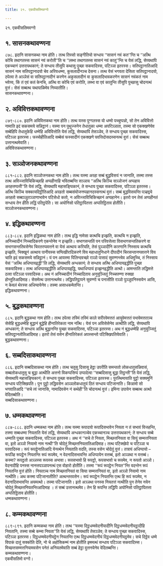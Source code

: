 ```yaml
---
title: २१. एकवीसतिमवग्गो

---
```

२१. एकवीसतिमवग्गो  


## १. सासनकथावण्णना

८७८. इदानि सासनकथा नाम होति। तत्थ तिस्सो सङ्गीतियो सन्धाय ‘‘सासनं नवं कत’’न्ति च ‘‘अत्थि कोचि तथागतस्स सासनं नवं करोती’’ति च ‘‘लब्भा तथागतस्स सासनं नवं कातु’’न्ति च येसं लद्धि, सेय्यथापि एकच्चानं उत्तरापथकानं; ते सन्धाय तीसुपि कथासु पुच्छा सकवादिस्स, पटिञ्ञा इतरस्स। सतिपट्ठानातिआदि सासनं नाम सतिपट्ठानादयो चेव अरियधम्मा, कुसलादीनञ्च देसना। तत्थ येसं भगवता देसिता सतिपट्ठानादयो, ठपेत्वा ते अञ्ञेसं वा सतिपट्ठानादीनं करणेन अकुसलादीनं वा कुसलादिभावकरणेन सासनं नवंकतं नाम भवेय्य, किं तं एवं कतं केनचि, अत्थि वा कोचि एवं करोति, लब्भा वा एवं कातुन्ति तीसुपि पुच्छासु चोदनत्थं वुत्तं। सेसं सब्बत्थ यथापाळिमेव निय्यातीति।  
सासनकथावण्णना।  


## २. अविवित्तकथावण्णना

८७९-८८०. इदानि अविवित्तकथा नाम होति। तत्थ यस्स पुग्गलस्स यो धम्मो पच्चुप्पन्नो, सो तेन अविवित्तो नामाति इदं सकसमये सन्निट्ठानं। यस्मा पन पुथुज्जनेन तेधातुका धम्मा अपरिञ्ञाता, तस्मा सो एकक्खणेयेव सब्बेहिपि तेधातुकेहि धम्मेहि अविवित्तोति येसं लद्धि, सेय्यथापि तेसञ्ञेव, ते सन्धाय पुच्छा सकवादिस्स, पटिञ्ञा इतरस्स। फस्सेहीतिआदि सब्बेसं फस्सादीनं एकक्खणे पवत्तिदोसदस्सनत्थं वुत्तं। सेसं सब्बत्थ उत्तानत्थमेवाति।  
अविवित्तकथावण्णना।  


## ३. सञ्ञोजनकथावण्णना

८८१-८८२. इदानि सञ्ञोजनकथा नाम होति। तत्थ यस्मा अरहा सब्बं बुद्धविसयं न जानाति, तस्मा तस्स तत्थ अविज्जाविचिकिच्छाहि अप्पहीनाहि भवितब्बन्ति सञ्ञाय ‘‘अत्थि किञ्चि सञ्ञोजनं अप्पहाय अरहत्तप्पत्ती’’ति येसं लद्धि, सेय्यथापि महासङ्घिकानं, ते सन्धाय पुच्छा सकवादिस्स, पटिञ्ञा इतरस्स। अत्थि किञ्चि सक्कायदिट्ठीतिआदि अरहतो सब्बसंयोजनप्पहानदस्सनत्थं वुत्तं। सब्बं बुद्धविसयन्ति पञ्हद्वये अरहतो सब्बञ्ञुतञ्ञाणाभावेन पटिसेधो कतो, न अविज्जाविचिकिच्छानं अप्पहानेन। इतरो पन तेसं अप्पहीनतं सन्धाय तेन हीति लद्धिं पतिट्ठपेति। सा अयोनिसो पतिट्ठापितत्ता अप्पतिट्ठिताव होतीति।  
सञ्ञोजनकथावण्णना।  


## ४. इद्धिकथावण्णना

८८३-८८४. इदानि इद्धिकथा नाम होति। तत्थ इद्धि नामेसा कत्थचि इज्झति, कत्थचि न इज्झति, अनिच्चादीनं निच्चादिकरणे एकन्तेनेव न इज्झति। सभागसन्ततिं पन परिवत्तेत्वा विसभागसन्ततिकरणे वा सभागसन्ततिवसेनेव चिरतरप्पवत्तने वा येसं अत्थाय करियति, तेसं पुञ्ञादीनि कारणानि निस्साय कत्थचि इज्झति, भिक्खूनं अत्थाय पानीयस्स सप्पिखीरादिकरणे विय महाधातुनिधाने दीपादीनं चिरसन्तानप्पवत्तने विय चाति इदं सकसमये सन्निट्ठानं। यं पन आयस्मा पिलिन्दवच्छो रञ्ञो पासादं सुवण्णन्त्वेव अधिमुच्चि, तं निस्साय येसं ‘‘अत्थि अधिप्पायइद्धी’’ति लद्धि, सेय्यथापि अन्धकानं; ते सन्धाय अत्थि अधिप्पायइद्धीति पुच्छा सकवादिस्स। तत्थ अधिप्पायइद्धीति अधिप्पायइद्धि, यथाधिप्पायं इज्झनइद्धीति अत्थो। आमन्ताति लद्धिमत्ते ठत्वा पटिञ्ञा परवादिस्स। अथ नं अनिच्चादीनं निच्चादिताय अनुयुञ्जितुं निच्चपण्णा रुक्खा होन्तूतिआदिमाह। सेसमेत्थ उत्तानत्थमेव। लद्धिपतिट्ठापने सुवण्णो च पनासीति रञ्ञो पुञ्ञूपनिस्सयेन आसि, न केवलं थेरस्स अधिप्पायेनेव। तस्मा असाधकमेतन्ति।  
इद्धिकथावण्णना।  


## ५. बुद्धकथावण्णना

८८५. इदानि बुद्धकथा नाम होति। तत्थ ठपेत्वा तस्मिं तस्मिं काले सरीरवेमत्ततं आयुवेमत्ततं पभावेमत्ततञ्च सेसेहि बुद्धधम्मेहि बुद्धानं बुद्धेहि हीनातिरेकता नाम नत्थि। येसं पन अविसेसेनेव अत्थीति लद्धि, सेय्यथापि अन्धकानं; ते सन्धाय अत्थि बुद्धानन्ति पुच्छा सकवादिस्स, पटिञ्ञा इतरस्स। अथ नं बुद्धधम्मेहि अनुयुञ्जितुं सतिपट्ठानतोतिआदिमाह। इतरो तेसं वसेन हीनातिरेकतं अपस्सन्तो पटिक्खिपतियेवाति।  
बुद्धकथावण्णना।  


## ६. सब्बदिसाकथावण्णना

८८६. इदानि सब्बदिसाकथा नाम होति। तत्थ चतूसु दिसासु हेट्ठा उपरीति समन्ततो लोकधातुसन्निवासं, सब्बलोकधातूसु च बुद्धा अत्थीति अत्तनो विकप्पसिप्पं उप्पादेत्वा ‘‘सब्बदिसासु बुद्धा तिट्ठन्ती’’ति येसं लद्धि, सेय्यथापि महासङ्घिकानं; ते सन्धाय पुच्छा सकवादिस्स, पटिञ्ञा इतरस्स। पुरत्थिमायाति पुट्ठो सक्यमुनिं सन्धाय पटिक्खिपति। पुन पुट्ठो लद्धिवसेन अञ्ञलोकधातुयं ठितं सन्धाय पटिजानाति। किन्नामो सो भगवातिआदि ‘‘सचे त्वं जानासि, नामादिवसेन नं कथेही’’ति चोदनत्थं वुत्तं। इमिना उपायेन सब्बत्थ अत्थो वेदितब्बोति।  
सब्बदिसाकथावण्णना।  


## ७. धम्मकथावण्णना

८८७-८८८. इदानि धम्मकथा नाम होति। तत्थ यस्मा रूपादयो रूपादिसभावेन नियता न तं सभावं विजहन्ति, तस्मा सब्बधम्मा नियताति येसं लद्धि, सेय्यथापि अन्धकानञ्चेव एकच्चानञ्च उत्तरापथकानं; ते सन्धाय सब्बे धम्माति पुच्छा सकवादिस्स, पटिञ्ञा इतरस्स। अथ नं ‘‘सचे ते नियता, मिच्छत्तनियता वा सियुं सम्मत्तनियता वा, इतो अञ्ञो नियामो नाम नत्थी’’ति चोदेतुं मिच्छत्तनियतातिआदिमाह। तत्थ पटिक्खेपो च पटिञ्ञा च परवादिस्स। रूपं रूपट्ठेनातिआदि येनत्थेन नियताति वदति, तस्स वसेन चोदेतुं वुत्तं। तत्रायं अधिप्पायो – रूपञ्हि रूपट्ठेन नियतन्ति रूपं रूपमेव, न वेदनादिसभावन्ति अधिप्पायेन वत्तब्बं, इतो अञ्ञथा न वत्तब्बं। कस्मा? रूपट्ठतो अञ्ञस्स रूपस्स अभावा। रूपसभावो हि रूपट्ठो, रूपसभावो च रूपमेव, न रूपतो अञ्ञो। वेदनादीहि पनस्स नानत्तपञ्ञापनत्थं एस वोहारो होतीति। तस्मा ‘‘रूपं रूपट्ठेन नियत’’न्ति वदन्तेन रूपं नियतन्ति वुत्तं होति। नियतञ्च नाम मिच्छत्तनियतं वा सिया सम्मत्तनियतं वा, इतो अञ्ञो नियामो नाम नत्थीति। अथ कस्मा पटिजानातीति? अत्थन्तरवसेन। रूपं रूपट्ठेन नियतन्ति एत्थ हि रूपं रूपमेव, न वेदनादिसभावन्ति अयमत्थो। तस्मा पटिजानाति। इतो अञ्ञथा पनस्स नियतत्तं नत्थीति पुन तेनेव नयेन चोदेतुं मिच्छत्तनियतन्तिआदिमाह । तं सब्बं उत्तानत्थमेव। तेन हि रूपन्ति लद्धिपि अयोनिसो पतिट्ठापितत्ता अप्पतिट्ठिताव होतीति।  
धम्मकथावण्णना।  


## ८. कम्मकथावण्णना

८८९-८९१. इदानि कम्मकथा नाम होति। तत्थ ‘‘यस्मा दिट्ठधम्मवेदनीयादीनि दिट्ठधम्मवेदनीयट्ठादीहि नियतानि, तस्मा सब्बे कम्मा नियता’’ति येसं लद्धि, सेय्यथापि तेसञ्ञेव; ते सन्धाय पुच्छा सकवादिस्स, पटिञ्ञा इतरस्स। दिट्ठधम्मवेदनीयट्ठेन नियतन्ति एत्थ दिट्ठधम्मवेदनीयं दिट्ठधम्मवेदनीयट्ठमेव। सचे दिट्ठेव धम्मे विपाकं दातुं सक्कोति देति, नो चे अहोसिकम्मं नाम होतीति इममत्थं सन्धाय पटिञ्ञा सकवादिस्स। मिच्छत्तसम्मत्तनियामवसेन पनेतं अनियतमेवाति सब्बं हेट्ठा वुत्तनयेनेव वेदितब्बन्ति।  
कम्मकथावण्णना।  
एकवीसतिमो वग्गो।  